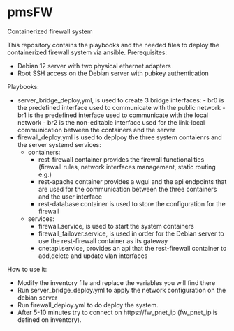 # pmsFW
Containerized firewall system

This repository contains the playbooks and the needed files to deploy the containerized firewall system via ansible.
Prerequisites:
- Debian 12 server with two physical ethernet adapters
- Root SSH access on the Debian server with pubkey authentication

Playbooks:
- server_bridge_deploy,yml, is used to create 3 bridge interfaces:
      - br0 is the predefined interface used to communicate with the public network
      - br1 is the predefined interface used to communicate with the local network
      - br2 is the non-editable interface used for the link-local communication between the containers and the server
- firewall_deploy.yml is used to deplpoy the three system contaienrs and the server systemd services:
     - containers:
        - rest-firewall container provides the firewall functionalities (firewall rules, network interfaces management, static routing e.g.) 
        - rest-apache container provides a wgui and the api endpoints that are used for the communication between the three containers and the user interface
        - rest-database container is used to store the configuration for the firewall
     - services:
        - firewall.service, is used to start the system containers
        - firewall_failover.service, is used in order for the Debian server to use the rest-firewall container as its gateway
        - cnetapi.service, provides an api that the rest-firewall container to add,delete and update vlan interfaces

How to use it:
- Modify the inventory file and replace the variables you will find there
- Run server_bridge_deploy.yml to apply the network configuration on the debian server
- Run firewall_deploy.yml to do deploy the system.
- After 5-10 minutes try to connect on https://fw_pnet_ip (fw_pnet_ip is defined on inventory).


